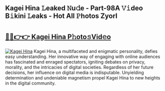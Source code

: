 ## Kagei Hina 𝙻eaked 𝙽u𝚍e - Part-98A 𝚅𝚒deo B𝚒kini 𝙻eaks - Hot All 𝙿hotos ZyorI

# <h2><a href="http://ld4wucu.urlbe.top/?page=Kagei+Hina">🔗🔗👉👉 Kagei Hina P𝚑oto𝚜Vid𝚎o</a></h2>

[![Kagei Hina](https://i.imgur.com/eBuTRDB.gif)](http://ld4wucu.urlbe.top/?page=Kagei+Hina)
Kagei Hina, a multifaceted and enigmatic personality, defies easy understanding. Her innovative way of engaging with online audiences has fascinated and enraged spectators, igniting debates on privacy, morality, and the intricacies of digital societies. Regardless of her future decisions, her influence on digital media is indisputable. Unyielding determination and undeniable magnetism propel Kagei Hina to new heights in the digital community.
